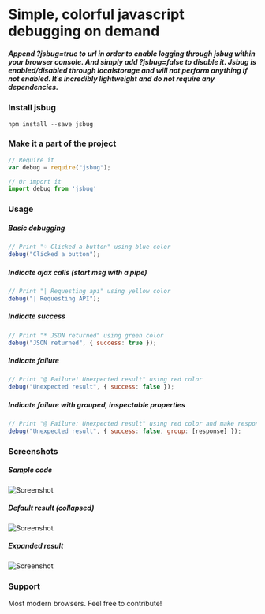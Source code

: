 # Simple, colorful javascript debugging on demand

##### Append ?jsbug=true to url in order to enable logging through jsbug within your browser console. And simply add ?jsbug=false to disable it. Jsbug is enabled/disabled through localstorage and will not perform anything if not enabled. It´s incredibly lightweight and do not require any dependencies. 

### Install jsbug
```
npm install --save jsbug
```

### Make it a part of the project
```javascript
// Require it
var debug = require("jsbug");

// Or import it
import debug from 'jsbug'
```

### Usage

##### Basic debugging
```javascript
// Print "♢ Clicked a button" using blue color
debug("Clicked a button"); 
```

##### Indicate ajax calls (start msg with a pipe)
```javascript
// Print "| Requesting api" using yellow color
debug("| Requesting API"); 
```

##### Indicate success
```javascript
// Print "* JSON returned" using green color
debug("JSON returned", { success: true }); 
```

##### Indicate failure
```javascript
// Print "@ Failure! Unexpected result" using red color
debug("Unexpected result", { success: false }); 
```

##### Indicate failure with grouped, inspectable properties
```javascript
// Print "@ Failure: Unexpected result" using red color and make response object inspectable
debug("Unexpected result", { success: false, group: [response] }); 
```

### Screenshots

##### Sample code
![Screenshot](https://raw.githubusercontent.com/b44rd/jsbug/master/samplecode.png)

##### Default result (collapsed)
![Screenshot](https://raw.githubusercontent.com/b44rd/jsbug/master/collapsed.png)

##### Expanded result
![Screenshot](https://raw.githubusercontent.com/b44rd/jsbug/master/expanded.png)

### Support
Most modern browsers. Feel free to contribute! 
